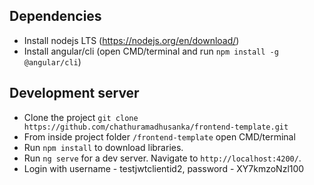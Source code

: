 ## Dependencies

*   Install nodejs LTS  (https://nodejs.org/en/download/)
*   Install angular/cli (open CMD/terminal and run  `npm install -g @angular/cli`)

## Development server

*   Clone the project `git clone https://github.com/chathuramadhusanka/frontend-template.git`
*   From inside project folder `/frontend-template` open CMD/terminal 
*   Run `npm install` to download libraries.
*   Run `ng serve` for a dev server. Navigate to `http://localhost:4200/`. 
*   Login with username - testjwtclientid2, password - XY7kmzoNzl100

